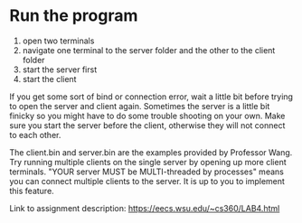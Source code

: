 # Run the program
1) open two terminals
2) navigate one terminal to the server folder and the other to the client folder
3) start the server first
4) start the client

If you get some sort of bind or connection error, wait a little bit before trying to open the server and client again. Sometimes the server is a little bit finicky so you might have to do some trouble shooting on your own. Make sure you start the server before the client, otherwise they will not connect to each other.

The client.bin and server.bin are the examples provided by Professor Wang. Try running multiple clients on the single server by opening up more client terminals. "YOUR server MUST be MULTI-threaded by processes" means you can connect multiple clients to the server. It is up to you to implement this feature.

Link to assignment description: https://eecs.wsu.edu/~cs360/LAB4.html 
